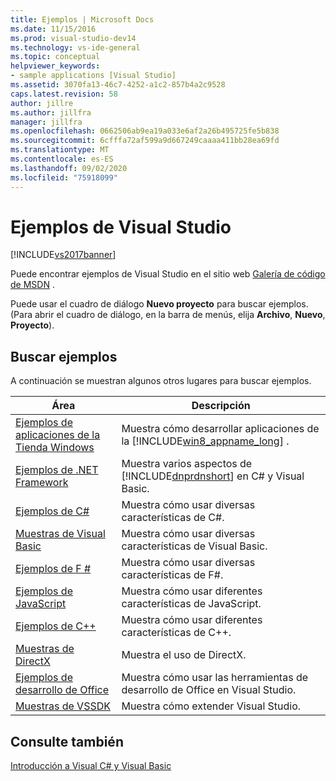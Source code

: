 ```yaml
---
title: Ejemplos | Microsoft Docs
ms.date: 11/15/2016
ms.prod: visual-studio-dev14
ms.technology: vs-ide-general
ms.topic: conceptual
helpviewer_keywords:
- sample applications [Visual Studio]
ms.assetid: 3070fa13-46c7-4252-a1c2-857b4a2c9528
caps.latest.revision: 58
author: jillre
ms.author: jillfra
manager: jillfra
ms.openlocfilehash: 0662506ab9ea19a033e6af2a26b495725fe5b838
ms.sourcegitcommit: 6cfffa72af599a9d667249caaaa411bb28ea69fd
ms.translationtype: MT
ms.contentlocale: es-ES
ms.lasthandoff: 09/02/2020
ms.locfileid: "75918099"
---
```

# <a name="visual-studio-samples"></a>Ejemplos de Visual Studio
[!INCLUDE[vs2017banner](../includes/vs2017banner.md)]

Puede encontrar ejemplos de Visual Studio en el sitio web [Galería de código de MSDN](https://code.msdn.microsoft.com/) .

 Puede usar el cuadro de diálogo **Nuevo proyecto** para buscar ejemplos. (Para abrir el cuadro de diálogo, en la barra de menús, elija **Archivo**, **Nuevo**, **Proyecto**).

## <a name="finding-samples"></a>Buscar ejemplos
 A continuación se muestran algunos otros lugares para buscar ejemplos.

|Área|Descripción|
|----------|-----------------|
|[Ejemplos de aplicaciones de la Tienda Windows](https://code.msdn.microsoft.com/windowsapps/)|Muestra cómo desarrollar aplicaciones de la [!INCLUDE[win8_appname_long](../includes/win8-appname-long-md.md)] .|
|[Ejemplos de .NET Framework](/samples/browse/?products=dotnet)|Muestra varios aspectos de [!INCLUDE[dnprdnshort](../includes/dnprdnshort-md.md)] en C# y Visual Basic.|
|[Ejemplos de C#](/samples/browse/?languages=csharp)|Muestra cómo usar diversas características de C#.|
|[Muestras de Visual Basic](/samples/browse/?languages=vb)|Muestra cómo usar diversas características de Visual Basic.|
|[Ejemplos de F #](/samples/browse/?languages=fsharp)|Muestra cómo usar diversas características de F#.|
|[Ejemplos de JavaScript](/samples/browse/?languages=javascript)|Muestra cómo usar diferentes características de JavaScript.|
|[Ejemplos de C++](/samples/browse/?languages=cpp)|Muestra cómo usar diferentes características de C++.|
|[Muestras de DirectX](/samples/browse/?products=xbox)|Muestra el uso de DirectX.|
|[Ejemplos de desarrollo de Office](/samples/browse/?products=office)|Muestra cómo usar las herramientas de desarrollo de Office en Visual Studio. |
|[Muestras de VSSDK](https://github.com/Microsoft/VSSDK-Extensibility-Samples)|Muestra cómo extender Visual Studio.|

## <a name="see-also"></a>Consulte también
 [Introducción a Visual C# y Visual Basic](../ide/getting-started-with-visual-csharp-and-visual-basic.md)
